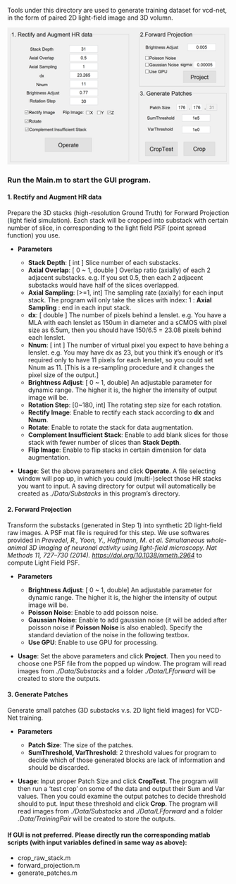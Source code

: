 Tools under this directory are used to generate training dataset for vcd-net, in the form of paired 2D light-field image and 3D volumn. 


![GUI screenshot](Example/GUI.png)


### Run the Main.m to start the GUI program. 
#### 1. Rectify and Augment HR data
Prepare the 3D stacks (high-resolution Ground Truth) for Forward Projection (light field simulation). Each stack will be cropped into substack with certain number of slice, in corresponding to the light field PSF (point spread function) you use.  
* **Parameters**
	* **Stack Depth**: [ int ] Slice number of each substacks. 
	* **Axial Overlap**: [ 0 ~ 1, double ] Overlap ratio (axially) of each 2 adjacent substacks. e.g. If you set 0.5, then each 2 adjacent substacks would have half of the slices overlapped.
	* **Axial Sampling**: [>=1, int] The sampling rate (axially) for each input stack. The program will only take the slices with index: 1 : **Axial Sampling** : end in each input stack. 
	* **dx**: [ double ] The number of pixels behind a lenslet. e.g. You have a MLA with each lenslet as 150um in diameter and a sCMOS with pixel size as 6.5um, then you should have 150/6.5 = 23.08 pixels behind each lenslet.
	* **Nnum**: [ int ] The number of virtual pixel you expect to have behing a lenslet. e.g. You may have dx as 23, but you think it’s enough 
	or it’s required only to have 11 pixels for each lenslet, so you could set Nnum as 11. [This is a re-sampling procedure and it changes the pixel size of the output.]
	* **Brightness Adjust**: [ 0 ~ 1, double] An adjustable parameter for dynamic range. The higher it is, the higher the intensity of output image will be.
	* **Rotation Step**: [0~180, int] The rotating step size for each rotation.
	* **Rectify Image**: Enable to rectify each stack according to **dx** and **Nnum**. 
	* **Rotate**: Enable to rotate the stack for data augmentation.
	* **Complement Insufficient Stack**: Enable to add blank slices for those stack with fewer number of slices than **Stack Depth**.
	* **Flip Image**: Enable to flip stacks in certain dimension for data augmentation.  
	
* **Usage**: Set the above parameters and click **Operate**. A file selecting window will pop up, in which you could (multi-)select those HR stacks you want to input. A saving directory for output will automatically be created as *./Data/Substacks* in this program’s directory.

#### 2. Forward Projection
Transform the substacks (generated in Step 1) into synthetic 2D light-field raw images. A PSF mat file is required for this step. We use softwares provided in *Prevedel, R., Yoon, Y., Hoffmann, M. et al. Simultaneous whole-animal 3D imaging of neuronal activity using light-field microscopy. Nat Methods 11, 727–730 (2014). https://doi.org/10.1038/nmeth.2964* to compute Light Field PSF.
* **Parameters**
	* **Brightness Adjust**: [ 0 ~ 1, double] An adjustable parameter for dynamic range. The higher it is, the higher the intensity of output image will be.
	* **Poisson Noise**: Enable to add poisson noise.
	* **Gaussian Noise**: Enable to add gaussian noise (it will be added after poisson noise if **Poisson Noise** is also enabled). Specify the standard deviation of the noise in the following textbox.
	* **Use GPU**: Enable to use GPU for processing.

* **Usage**: Set the above parameters and click **Project**. Then you need to choose one PSF file from the popped up window. The program will read images from *./Data/Substacks* and a folder *./Data/LFforward* will be created to store the outputs.

#### 3. Generate Patches
Generate small patches (3D substacks v.s. 2D light field images) for VCD-Net training.
* **Parameters**
	* **Patch Size**: The size of the patches. 
	* **SumThreshold, VarThreshold**: 2 threshold values for program to decide which of those generated blocks are lack of information and should be discarded. 

* **Usage**: Input proper Patch Size and click **CropTest**. The program will then run a ‘test crop’ on some of the data and output their Sum and Var values. Then you could examine the output patches to decide threshold should to put. Input these threshold and click **Crop**. The program will read images from *./Data/Substacks* and *./Data/LFforward* and a folder *.Data/TrainingPair* will be created to store the outputs. 

#### If GUI is not preferred. Please directly run the corresponding matlab scripts (with input variables defined in same way as above):
* crop_raw_stack.m
* forward_projection.m
* generate_patches.m
